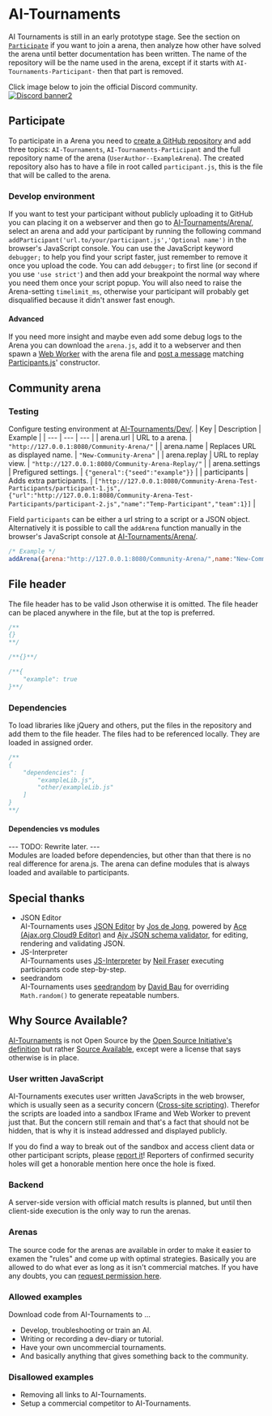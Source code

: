 # AI-Tournaments
AI Tournaments is still in an early prototype stage. See the section on [`Participate`](#Participate) if you want to join a arena, then analyze how other have solved the arena until better documentation has been written. The name of the repository will be the name used in the arena, except if it starts with `AI-Tournaments-Participant-` then that part is removed.

Click image below to join the official Discord community.
<br>[![Discord banner2](https://discord.com/api/guilds/765291928454823936/widget.png?style=banner2)](https://discord.gg/jhUJNsN)

## Participate
To participate in a Arena you need to [create a GitHub repository](https://github.com/AI-Tournaments/Participant-Template) and add three topics: `AI-Tournaments`, `AI-Tournaments-Participant` and the full repository name of the arena (`UserAuthor--ExampleArena`). The created repository also has to have a file in root called `participant.js`, this is the file that will be called to the arena.
### Develop environment
If you want to test your participant without publicly uploading it to GitHub you can placing it on a webserver and then go to [AI-Tournaments/Arena/](https://ai-tournaments.github.io/AI-Tournaments/Arena/), select an arena and add your participant by running the following command `addParticipant('url.to/your/participant.js','Optional name')` in the browser's JavaScript console. You can use the JavaScript keyword `debugger;` to help you find your script faster, just remember to remove it once you upload the code. You can add `debugger;` to first line (or second if you use `'use strict'`) and then add your breakpoint the normal way where you need them once your script popup. You will also need to raise the Arena-setting `timelimit_ms`, otherwise your participant will probably get disqualified because it didn't answer fast enough.
#### Advanced
If you need more insight and maybe even add some debug logs to the Arena you can download the `arena.js`, add it to a webserver and then spawn a [Web Worker](https://developer.mozilla.org/en-US/docs/Web/API/Web_Workers_API/Using_web_workers#Spawning_a_dedicated_worker) with the arena file and [post a message](https://developer.mozilla.org/en-US/docs/Web/API/Web_Workers_API/Using_web_workers#Sending_messages_to_and_from_a_dedicated_worker) matching [Participants.js](https://github.com/AI-Tournaments/AI-Tournaments/blob/master/Arena/Participants.js)' constructor.
## Community arena
### Testing
Configure testing environment at [AI-Tournaments/Dev/](https://ai-tournaments.github.io/AI-Tournaments/Dev/).
| Key | Description | Example |
| --- | --- | --- |
| arena.url | URL to a arena. | `"http://127.0.0.1:8080/Community-Arena/"` |
| arena.name | Replaces URL as displayed name. | `"New-Community-Arena"` |
| arena.replay | URL to replay view. | `"http://127.0.0.1:8080/Community-Arena-Replay/"` |
| arena.settings | Prefigured settings. | `{"general":{"seed":"example"}}` |
| participants | Adds extra participants. | `["http://127.0.0.1:8080/Community-Arena-Test-Participants/participant-1.js",{"url":"http://127.0.0.1:8080/Community-Arena-Test-Participants/participant-2.js","name":"Temp-Participant","team":1}]` |

Field `participants` can be either a url string to a script or a JSON object.
Alternatively it is possible to call the `addArena` function manually in the browser's JavaScript console at [AI-Tournaments/Arena/](https://ai-tournaments.github.io/AI-Tournaments/Arena/).
``` JavaScript
/* Example */
addArena({arena:"http://127.0.0.1:8080/Community-Arena/",name:"New-Community-Arena",replay:"http://127.0.0.1:8080/Community-Arena-Replay/",participants:["http://127.0.0.1:8080/Community-Arena-Test-Participants/participant-1.js",{url:"http://127.0.0.1:8080/Community-Arena-Test-Participants/participant-2.js",name:"Temp-Participant",team:1}]});
```
## File header
The file header has to be valid Json otherwise it is omitted. The file header can be placed anywhere in the file, but at the top is preferred.
``` JavaScript
/**
{}
**/
```
``` JavaScript
/**{}**/
```
``` JavaScript
/**{
	"example": true
}**/
```
### Dependencies
To load libraries like jQuery and others, put the files in the repository and add them to the file header. The files had to be referenced locally. They are loaded in assigned order.
``` JavaScript
/**
{
	"dependencies": [
		"exampleLib.js",
		"other/exampleLib.js"
	]
}
**/
```
#### Dependencies vs modules
--- TODO: Rewrite later. ---<br>
Modules are loaded before dependencies, but other than that there is no real difference for arena.js. The arena can define modules that is always loaded and available to participants.
## Special thanks
- JSON Editor<br>
AI-Tournaments uses [JSON Editor](https://github.com/josdejong/jsoneditor/) by [Jos de Jong](https://github.com/josdejong), powered by [Ace (Ajax.org Cloud9 Editor)](https://github.com/ajaxorg/ace/) and [Ajv JSON schema validator](https://github.com/ajv-validator/ajv/), for editing, rendering and validating JSON.
- JS-Interpreter<br>
AI-Tournaments uses [JS-Interpreter](https://github.com/NeilFraser/JS-Interpreter) by [Neil Fraser](https://github.com/NeilFraser) executing participants code step-by-step.
- seedrandom<br>
AI-Tournaments uses [seedrandom](https://github.com/davidbau/seedrandom) by [David Bau](https://github.com/davidbau) for overriding `Math.random()` to generate repeatable numbers.

## Why Source Available?
[AI-Tournaments](https://github.com/AI-Tournaments) is not Open Source by the [Open Source Initiative's definition](https://opensource.org/docs/osd) but rather [Source Available](https://en.wikipedia.org/wiki/Source-available_software), except were a license that says otherwise is in place.
### User written JavaScript
AI-Tournaments executes user written JavaScripts in the web browser, which is usually seen as a security concern ([Cross-site scripting](https://en.wikipedia.org/wiki/Cross-site_scripting)). Therefor the scripts are loaded into a sandbox IFrame and Web Worker to prevent just that. But the concern still remain and that's a fact that should not be hidden, that is why it is instead addressed and displayed publicly.

If you do find a way to break out of the sandbox and access client data or other participant scripts, please [report it](https://github.com/AI-Tournaments/AI-Tournaments/issues/new?title=%5Bsecurity-hole%5D%20_Short_description_&body=How%20to%20reproduce:%0A1.%20First...%0A2.%20Then...)! Reporters of confirmed security holes will get a honorable mention here once the hole is fixed.
### Backend
A server-side version with official match results is planned, but until then client-side execution is the only way to run the arenas.
### Arenas
The source code for the arenas are available in order to make it easier to examen the "rules" and come up with optimal strategies. Basically you are allowed to do what ever as long as it isn't commercial matches. If you have any doubts, you can [request permission here](https://github.com/AI-Tournaments/AI-Tournaments/issues/new?title=%5Bpermission-request%5D%20_Short_description_&body=Am%20I%20allowed%20to...%20?).
### Allowed examples
Download code from AI-Tournaments to ...
* Develop, troubleshooting or train an AI.
* Writing or recording a dev-diary or tutorial.
* Have your own uncommercial tournaments.
* And basically anything that gives something back to the community.
### Disallowed examples
* Removing all links to AI-Tournaments.
* Setup a commercial competitor to AI-Tournaments.
